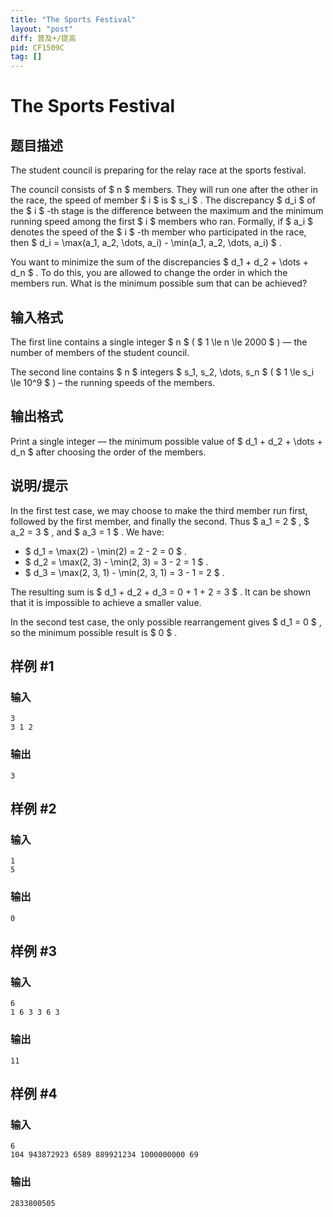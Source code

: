 ```yaml
---
title: "The Sports Festival"
layout: "post"
diff: 普及+/提高
pid: CF1509C
tag: []
---
```


# The Sports Festival

## 题目描述

The student council is preparing for the relay race at the sports festival.

The council consists of $ n $ members. They will run one after the other in the race, the speed of member $ i $ is $ s_i $ . The discrepancy $ d_i $ of the $ i $ -th stage is the difference between the maximum and the minimum running speed among the first $ i $ members who ran. Formally, if $ a_i $ denotes the speed of the $ i $ -th member who participated in the race, then $ d_i = \max(a_1, a_2, \dots, a_i) - \min(a_1, a_2, \dots, a_i) $ .

You want to minimize the sum of the discrepancies $ d_1 + d_2 + \dots + d_n $ . To do this, you are allowed to change the order in which the members run. What is the minimum possible sum that can be achieved?

## 输入格式

The first line contains a single integer $ n $ ( $ 1 \le n \le 2000 $ ) — the number of members of the student council.

The second line contains $ n $ integers $ s_1, s_2, \dots, s_n $ ( $ 1 \le s_i \le 10^9 $ ) – the running speeds of the members.

## 输出格式

Print a single integer — the minimum possible value of $ d_1 + d_2 + \dots + d_n $ after choosing the order of the members.

## 说明/提示

In the first test case, we may choose to make the third member run first, followed by the first member, and finally the second. Thus $ a_1 = 2 $ , $ a_2 = 3 $ , and $ a_3 = 1 $ . We have:

- $ d_1 = \max(2) - \min(2) = 2 - 2 = 0 $ .
- $ d_2 = \max(2, 3) - \min(2, 3) = 3 - 2 = 1 $ .
- $ d_3 = \max(2, 3, 1) - \min(2, 3, 1) = 3 - 1 = 2 $ .

The resulting sum is $ d_1 + d_2 + d_3 = 0 + 1 + 2 = 3 $ . It can be shown that it is impossible to achieve a smaller value.

In the second test case, the only possible rearrangement gives $ d_1 = 0 $ , so the minimum possible result is $ 0 $ .

## 样例 #1

### 输入

```
3
3 1 2
```

### 输出

```
3
```

## 样例 #2

### 输入

```
1
5
```

### 输出

```
0
```

## 样例 #3

### 输入

```
6
1 6 3 3 6 3
```

### 输出

```
11
```

## 样例 #4

### 输入

```
6
104 943872923 6589 889921234 1000000000 69
```

### 输出

```
2833800505
```

